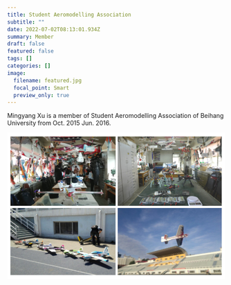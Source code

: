 ```yaml
---
title: Student Aeromodelling Association
subtitle: ""
date: 2022-07-02T08:13:01.934Z
summary: Member
draft: false
featured: false
tags: []
categories: []
image:
  filename: featured.jpg
  focal_point: Smart
  preview_only: true
---
```

Mingyang Xu is a member of Student Aeromodelling Association of Beihang University from Oct. 2015  Jun. 2016.

![](ae1.jpg)